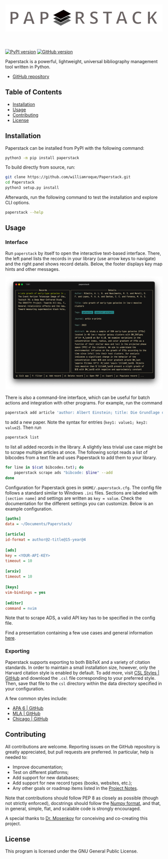 <h1 align="center">
<img src="https://raw.githubusercontent.com/williamroque/Paperstack/main/assets/logo.svg" width="600">
</h1><br>

[![PyPI version](https://badge.fury.io/py/paperstack.svg)](https://badge.fury.io/py/paperstack) [![GitHub version](https://badge.fury.io/gh/williamroque%2FPaperstack.svg)](https://badge.fury.io/gh/williamroque%2FPaperstack)

Paperstack is a powerful, lightweight, universal bibliography management tool written in Python.

- [GitHub repository](https://github.com/williamroque/Paperstack)

## Table of Contents

- [Installation](#installation)
- [Usage](#usage)
- [Contributing](#contributing)
- [License](#license)

## Installation

Paperstack can be installed from PyPI with the following command:

```sh
python3 -m pip install paperstack
```

To build directly from source, run:

```sh
git clone https://github.com/williamroque/Paperstack.git
cd Paperstack
python3 setup.py install
```

Afterwards, run the following command to test the installation and explore CLI options.

```sh
paperstack --help
```

## Usage

### Interface

Run `paperstack` by itself to open the interactive text-based interface. There, the left panel lists the records in your library (use arrow keys to navigate) and the right panel shows record details. Below, the footer displays key map hints and other messages.

<p align="center">
<img src="https://raw.githubusercontent.com/williamroque/Paperstack/main/assets/screenshot_1.png" width="800">
</p>

There is also a command-line interface, which can be useful for batch actions and integration with other programs. For example, run the command

```sh
paperstack add article 'author: Albert Einstein; title: Die Grundlage der allgemeinen Relativitätstheorie; journal: AdP; year: 1916'
```

to add a new paper. Note the syntax for entries (`key1: value1; key2: value2`). Then run

```sh
paperstack list
```

to list all added records in the library. A slightly less trivial use case might be to scrape multiple articles at once. The following script reads a list of bibcodes from a text file and uses Paperstack to add them to your library.

```sh
for line in $(cat bibcodes.txt); do
    paperstack scrape ads "bibcode: $line" --add
done
```

Configuration for Paperstack goes in `$HOME/.paperstack.cfg`. The config file follows a standard similar to Windows `.ini` files. Sections are labeled with `[section name]` and settings are written as `key = value`. Check the documentation for the different settings you can customize. Below is an example configuration.

```ini
[paths]
data = ~/Documents/Paperstack/

[article]
id-format = author@2-title@15-year@4

[ads]
key = <YOUR-API-KEY>
timeout = 10

[arxiv]
timeout = 10

[keys]
vim-bindings = yes

[editor]
command = nvim
```

Note that to scrape ADS, a valid API key has to be specified in the config file.

Find a presentation containing a few use cases and general information [here](https://raw.githubusercontent.com/williamroque/Paperstack/main/assets/Paperstack.pdf).

### Exporting

Paperstack supports exporting to both BibTeX and a variety of citation standards. In order to maintain a small installation size, however, only the Harvard citation style is enabled by default. To add more, visit [CSL Styles | GitHub](https://github.com/citation-style-language/styles) and download the `.csl` file corresponding to your preferred style. Then, save that file to the `csl` directory within the data directory specified in your configuration.

A few common styles include:

* [APA 6 | GitHub](https://raw.githubusercontent.com/citation-style-language/styles/master/apa-6th-edition.csl)
* [MLA | GitHub](https://raw.githubusercontent.com/citation-style-language/styles/master/modern-language-association.csl)
* [Chicago | GitHub](https://raw.githubusercontent.com/citation-style-language/styles/master/chicago-author-date.csl)

## Contributing

All contributions are welcome. Reporting issues on the GitHub repository is greatly appreciated, but pull requests are preferred. In particular, help is needed to:

- Improve documentation;
- Test on different platforms;
- Add support for new databases;
- Add support for new record types (books, websites, etc.);
- Any other goals or roadmap items listed in the [Project Notes](./notes.org).

Note that contributions should follow PEP 8 as closely as possible (though not strictly enforced), docstrings should follow the [Numpy format](https://numpydoc.readthedocs.io/en/latest/format.html), and that, in general, simple, flat, and scalable code is strongly encouraged.

A special thanks to [Dr. Mosenkov](https://physics.byu.edu/department/directory/mosenkov) for conceiving and co-creating this project.

## License

This program is licensed under the GNU General Public License.
